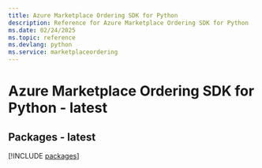 ```yaml
---
title: Azure Marketplace Ordering SDK for Python
description: Reference for Azure Marketplace Ordering SDK for Python
ms.date: 02/24/2025
ms.topic: reference
ms.devlang: python
ms.service: marketplaceordering
---
```

# Azure Marketplace Ordering SDK for Python - latest
## Packages - latest
[!INCLUDE [packages](marketplace-ordering-index.md)]